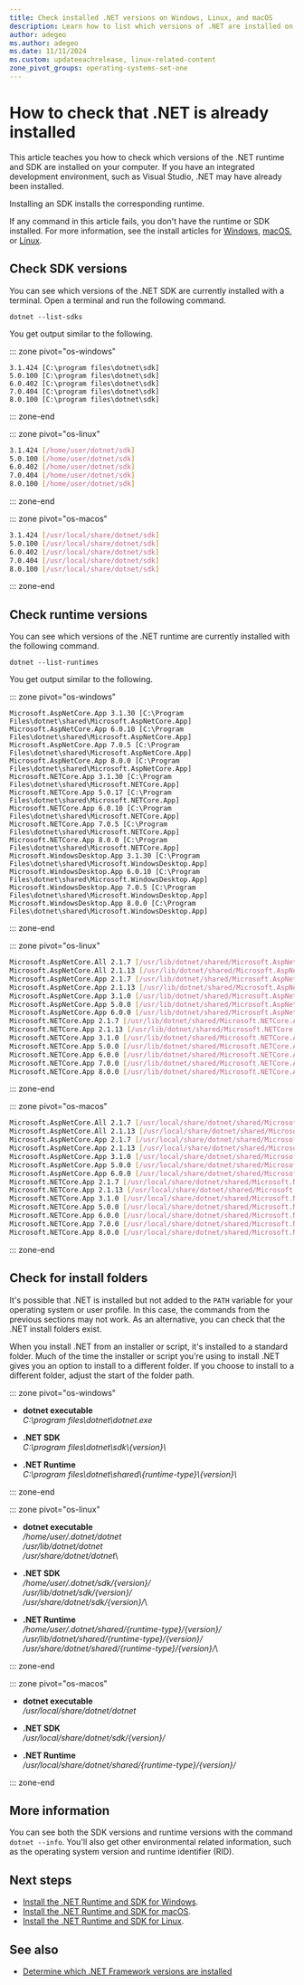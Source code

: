 ```yaml
---
title: Check installed .NET versions on Windows, Linux, and macOS
description: Learn how to list which versions of .NET are installed on your computer. This includes the .NET runtime and SDK.
author: adegeo
ms.author: adegeo
ms.date: 11/11/2024
ms.custom: updateeachrelease, linux-related-content
zone_pivot_groups: operating-systems-set-one
---
```


# How to check that .NET is already installed

This article teaches you how to check which versions of the .NET runtime and SDK are installed on your computer. If you have an integrated development environment, such as Visual Studio, .NET may have already been installed.

Installing an SDK installs the corresponding runtime.

If any command in this article fails, you don't have the runtime or SDK installed. For more information, see the install articles for [Windows](windows.md), [macOS](macos.md), or [Linux](linux.md).

## Check SDK versions

You can see which versions of the .NET SDK are currently installed with a terminal. Open a terminal and run the following command.

```dotnetcli
dotnet --list-sdks
```

You get output similar to the following.

::: zone pivot="os-windows"

```console
3.1.424 [C:\program files\dotnet\sdk]
5.0.100 [C:\program files\dotnet\sdk]
6.0.402 [C:\program files\dotnet\sdk]
7.0.404 [C:\program files\dotnet\sdk]
8.0.100 [C:\program files\dotnet\sdk]
```

::: zone-end

::: zone pivot="os-linux"

```bash
3.1.424 [/home/user/dotnet/sdk]
5.0.100 [/home/user/dotnet/sdk]
6.0.402 [/home/user/dotnet/sdk]
7.0.404 [/home/user/dotnet/sdk]
8.0.100 [/home/user/dotnet/sdk]
```

::: zone-end

::: zone pivot="os-macos"

```bash
3.1.424 [/usr/local/share/dotnet/sdk]
5.0.100 [/usr/local/share/dotnet/sdk]
6.0.402 [/usr/local/share/dotnet/sdk]
7.0.404 [/usr/local/share/dotnet/sdk]
8.0.100 [/usr/local/share/dotnet/sdk]
```

::: zone-end

## Check runtime versions

You can see which versions of the .NET runtime are currently installed with the following command.

```dotnetcli
dotnet --list-runtimes
```

You get output similar to the following.

::: zone pivot="os-windows"

```console
Microsoft.AspNetCore.App 3.1.30 [C:\Program Files\dotnet\shared\Microsoft.AspNetCore.App]
Microsoft.AspNetCore.App 6.0.10 [C:\Program Files\dotnet\shared\Microsoft.AspNetCore.App]
Microsoft.AspNetCore.App 7.0.5 [C:\Program Files\dotnet\shared\Microsoft.AspNetCore.App]
Microsoft.AspNetCore.App 8.0.0 [C:\Program Files\dotnet\shared\Microsoft.AspNetCore.App]
Microsoft.NETCore.App 3.1.30 [C:\Program Files\dotnet\shared\Microsoft.NETCore.App]
Microsoft.NETCore.App 5.0.17 [C:\Program Files\dotnet\shared\Microsoft.NETCore.App]
Microsoft.NETCore.App 6.0.10 [C:\Program Files\dotnet\shared\Microsoft.NETCore.App]
Microsoft.NETCore.App 7.0.5 [C:\Program Files\dotnet\shared\Microsoft.NETCore.App]
Microsoft.NETCore.App 8.0.0 [C:\Program Files\dotnet\shared\Microsoft.NETCore.App]
Microsoft.WindowsDesktop.App 3.1.30 [C:\Program Files\dotnet\shared\Microsoft.WindowsDesktop.App]
Microsoft.WindowsDesktop.App 6.0.10 [C:\Program Files\dotnet\shared\Microsoft.WindowsDesktop.App]
Microsoft.WindowsDesktop.App 7.0.5 [C:\Program Files\dotnet\shared\Microsoft.WindowsDesktop.App]
Microsoft.WindowsDesktop.App 8.0.0 [C:\Program Files\dotnet\shared\Microsoft.WindowsDesktop.App]
```

::: zone-end

::: zone pivot="os-linux"

```bash
Microsoft.AspNetCore.All 2.1.7 [/usr/lib/dotnet/shared/Microsoft.AspNetCore.All]
Microsoft.AspNetCore.All 2.1.13 [/usr/lib/dotnet/shared/Microsoft.AspNetCore.All]
Microsoft.AspNetCore.App 2.1.7 [/usr/lib/dotnet/shared/Microsoft.AspNetCore.App]
Microsoft.AspNetCore.App 2.1.13 [/usr/lib/dotnet/shared/Microsoft.AspNetCore.App]
Microsoft.AspNetCore.App 3.1.0 [/usr/lib/dotnet/shared/Microsoft.AspNetCore.App]
Microsoft.AspNetCore.App 5.0.0 [/usr/lib/dotnet/shared/Microsoft.AspNetCore.App]
Microsoft.AspNetCore.App 6.0.0 [/usr/lib/dotnet/shared/Microsoft.AspNetCore.App]
Microsoft.NETCore.App 2.1.7 [/usr/lib/dotnet/shared/Microsoft.NETCore.App]
Microsoft.NETCore.App 2.1.13 [/usr/lib/dotnet/shared/Microsoft.NETCore.App]
Microsoft.NETCore.App 3.1.0 [/usr/lib/dotnet/shared/Microsoft.NETCore.App]
Microsoft.NETCore.App 5.0.0 [/usr/lib/dotnet/shared/Microsoft.NETCore.App]
Microsoft.NETCore.App 6.0.0 [/usr/lib/dotnet/shared/Microsoft.NETCore.App]
Microsoft.NETCore.App 7.0.0 [/usr/lib/dotnet/shared/Microsoft.NETCore.App]
Microsoft.NETCore.App 8.0.0 [/usr/lib/dotnet/shared/Microsoft.NETCore.App]
```

::: zone-end

::: zone pivot="os-macos"

```bash
Microsoft.AspNetCore.All 2.1.7 [/usr/local/share/dotnet/shared/Microsoft.AspNetCore.All]
Microsoft.AspNetCore.All 2.1.13 [/usr/local/share/dotnet/shared/Microsoft.AspNetCore.All]
Microsoft.AspNetCore.App 2.1.7 [/usr/local/share/dotnet/shared/Microsoft.AspNetCore.App]
Microsoft.AspNetCore.App 2.1.13 [/usr/local/share/dotnet/shared/Microsoft.AspNetCore.App]
Microsoft.AspNetCore.App 3.1.0 [/usr/local/share/dotnet/shared/Microsoft.AspNetCore.App]
Microsoft.AspNetCore.App 5.0.0 [/usr/local/share/dotnet/shared/Microsoft.AspNetCore.App]
Microsoft.AspNetCore.App 6.0.0 [/usr/local/share/dotnet/shared/Microsoft.AspNetCore.App]
Microsoft.NETCore.App 2.1.7 [/usr/local/share/dotnet/shared/Microsoft.NETCore.App]
Microsoft.NETCore.App 2.1.13 [/usr/local/share/dotnet/shared/Microsoft.NETCore.App]
Microsoft.NETCore.App 3.1.0 [/usr/local/share/dotnet/shared/Microsoft.NETCore.App]
Microsoft.NETCore.App 5.0.0 [/usr/local/share/dotnet/shared/Microsoft.NETCore.App]
Microsoft.NETCore.App 6.0.0 [/usr/local/share/dotnet/shared/Microsoft.NETCore.App]
Microsoft.NETCore.App 7.0.0 [/usr/local/share/dotnet/shared/Microsoft.NETCore.App]
Microsoft.NETCore.App 8.0.0 [/usr/local/share/dotnet/shared/Microsoft.NETCore.App]
```

::: zone-end

## Check for install folders

It's possible that .NET is installed but not added to the `PATH` variable for your operating system or user profile. In this case, the commands from the previous sections may not work. As an alternative, you can check that the .NET install folders exist.

When you install .NET from an installer or script, it's installed to a standard folder. Much of the time the installer or script you're using to install .NET gives you an option to install to a different folder. If you choose to install to a different folder, adjust the start of the folder path.

::: zone pivot="os-windows"

- **dotnet executable**\
_C:\\program files\\dotnet\\dotnet.exe_

- **.NET SDK**\
_C:\\program files\\dotnet\\sdk\\{version}\\_

- **.NET Runtime**\
_C:\\program files\\dotnet\\shared\\{runtime-type}\\{version}\\_

::: zone-end

::: zone pivot="os-linux"

- **dotnet executable**\
_/home/user/.dotnet/dotnet_\
_/usr/lib/dotnet/dotnet_\
_/usr/share/dotnet/dotnet_\

- **.NET SDK**\
_/home/user/.dotnet/sdk/{version}/_\
_/usr/lib/dotnet/sdk/{version}/_\
_/usr/share/dotnet/sdk/{version}/_\

- **.NET Runtime**\
_/home/user/.dotnet/shared/{runtime-type}/{version}/_\
_/usr/lib/dotnet/shared/{runtime-type}/{version}/_\
_/usr/share/dotnet/shared/{runtime-type}/{version}/_\

::: zone-end

::: zone pivot="os-macos"

- **dotnet executable**\
_/usr/local/share/dotnet/dotnet_

- **.NET SDK**\
_/usr/local/share/dotnet/sdk/{version}/_

- **.NET Runtime**\
_/usr/local/share/dotnet/shared/{runtime-type}/{version}/_

::: zone-end

## More information

You can see both the SDK versions and runtime versions with the command `dotnet --info`. You'll also get other environmental related information, such as the operating system version and runtime identifier (RID).

## Next steps

- [Install the .NET Runtime and SDK for Windows](windows.md).
- [Install the .NET Runtime and SDK for macOS](macos.md).
- [Install the .NET Runtime and SDK for Linux](linux.md).

## See also

- [Determine which .NET Framework versions are installed](../../framework/migration-guide/how-to-determine-which-versions-are-installed.md)
